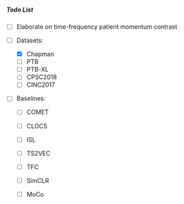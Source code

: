 ##### Todo List

- [ ] Elaborate on time-frequency patient momentum contrast

- [ ] Datasets:
    - [x] Chapman
    - [ ] PTB
    - [ ] PTB-XL
    - [ ] CPSC2018
    - [ ] CINC2017

- [ ] Baselines:
    - [ ] COMET
    - [ ] CLOCS
    - [ ] ISL
    - [ ] TS2VEC
    - [ ] TFC
    - [ ] SimCLR
    - [ ] MoCo

